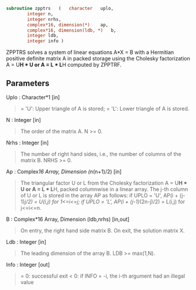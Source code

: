 ```fortran
subroutine zpptrs	(	character	uplo,
		integer	n,
		integer	nrhs,
		complex*16, dimension(*)	ap,
		complex*16, dimension(ldb, *)	b,
		integer	ldb,
		integer	info )
```

 ZPPTRS solves a system of linear equations A*X = B with a Hermitian
 positive definite matrix A in packed storage using the Cholesky
 factorization A = U**H * U or A = L * L**H computed by ZPPTRF.

## Parameters
Uplo : Character*1 [in]
> = 'U':  Upper triangle of A is stored;
> = 'L':  Lower triangle of A is stored.

N : Integer [in]
> The order of the matrix A.  N >= 0.

Nrhs : Integer [in]
> The number of right hand sides, i.e., the number of columns
> of the matrix B.  NRHS >= 0.

Ap : Complex*16 Array, Dimension (n*(n+1)/2) [in]
> The triangular factor U or L from the Cholesky factorization
> A = U**H * U or A = L * L**H, packed columnwise in a linear
> array.  The j-th column of U or L is stored in the array AP
> as follows:
> if UPLO = 'U', AP(i + (j-1)*j/2) = U(i,j) for 1<=i<=j;
> if UPLO = 'L', AP(i + (j-1)*(2n-j)/2) = L(i,j) for j<=i<=n.

B : Complex*16 Array, Dimension (ldb,nrhs) [in,out]
> On entry, the right hand side matrix B.
> On exit, the solution matrix X.

Ldb : Integer [in]
> The leading dimension of the array B.  LDB >= max(1,N).

Info : Integer [out]
> = 0:  successful exit
> < 0:  if INFO = -i, the i-th argument had an illegal value

